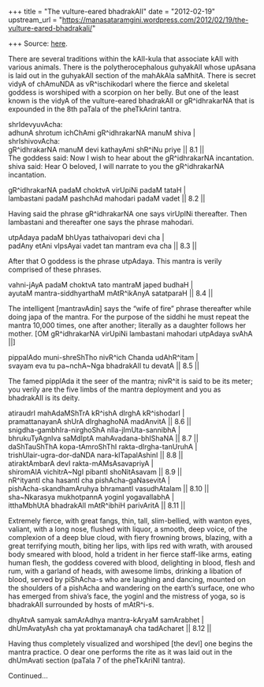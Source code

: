 +++
title = "The vulture-eared bhadrakAlI"
date = "2012-02-19"
upstream_url = "https://manasataramgini.wordpress.com/2012/02/19/the-vulture-eared-bhadrakali/"

+++
Source: [here](https://manasataramgini.wordpress.com/2012/02/19/the-vulture-eared-bhadrakali/).

There are several traditions within the kAlI-kula that associate kAlI
with various animals. There is the polytherocephalous guhyakAlI whose
upAsana is laid out in the guhyakAlI section of the mahAkAla saMhitA.
There is secret vidyA of chAmuNDA as vR^ischikodarI where the fierce and
skeletal goddess is worshiped with a scorpion on her belly. But one of
the least known is the vidyA of the vulture-eared bhadrakAlI or
gR^idhrakarNA that is expounded in the 8th paTala of the pheTkArinI
tantra.

shrIdevyuvAcha:  
adhunA shrotum ichChAmi gR^idhrakarNA manuM shiva \|  
shrIshivovAcha:  
gR^idhrakarNA manuM devi kathayAmi shR^iNu priye \|\| 8.1 \|\|  
The goddess said: Now I wish to hear about the gR^idhrakarNA
incantation. shiva said: Hear O beloved, I will narrate to you the
gR^idhrakarNA incantation.

gR^idhrakarNA padaM choktvA virUpiNi padaM tataH \|  
lambastani padaM pashchAd mahodari padaM vadet \|\| 8.2 \|\|

Having said the phrase gR^idhrakarNA one says virUpINi thereafter. Then
lambastani and thereafter one says the phrase mahodari.

utpAdaya padaM bhUyas tathaivopari devi cha \|  
padAny etAni vIpsAyai vadet tan mantram eva cha \|\| 8.3 \|\|

After that O goddess is the phrase utpAdaya. This mantra is verily
comprised of these phrases.

vahni-jAyA padaM choktvA tato mantraM japed budhaH \|  
ayutaM mantra-siddhyarthaM mAtR^ikAnyA satatparaH \|\| 8.4 \|\|

The intelligent \[mantravAdin\] says the “wife of fire” phrase
thereafter while doing japa of the mantra. For the purpose of the siddhi
he must repeat the mantra 10,000 times, one after another; literally as
a daughter follows her mother. \[OM gR^idhrakarNA virUpiNi lambastani
mahodari utpAdaya svAhA \|\|\]

pippalAdo muni-shreShTho nivR^ich Chanda udAhR^itam \|  
svayam eva tu pa\~nchA\~Nga bhadrakAlI tu devatA \|\| 8.5 \|\|

The famed pipplAda it the seer of the mantra; nivR^it is said to be its
meter; you verily are the five limbs of the mantra deployment and you as
bhadrakAlI is its deity.

atiraudrI mahAdaMShTrA kR^ishA dIrghA kR^ishodarI \|  
pramattanayanA shUrA dIrghaghoNA madAnvitA \|\| 8.6 \|\|  
snigdha-gambhIra-nirghoShA nIla-jImUta-sannibhA \|  
bhrukuTyAgnIva saMdIptA mahAvadana-bhIShaNA \|\| 8.7 \|\|  
daShTauShThA kopa-tAmroShThI rakta-dIrgha-tanUruhA \|  
trishUlair-ugra-dor-daNDA nara-kITapalAshinI \|\| 8.8 \|\|  
atiraktAmbarA devI rakta-mAMsAsavapriyA \|  
shiromAlA vichitrA\~NgI pibantI shoNitAsavam \|\| 8.9 \|\|  
nR^ityantI cha hasantI cha pishAcha-gaNasevitA \|  
pishAcha-skandhamAruhya bhramantI vasudhAtalam \|\| 8.10 \|\|  
sha\~Nkarasya mukhotpannA yoginI yogavallabhA \|  
itthaMbhUtA bhadrakAlI mAtR^ibhiH parivAritA \|\| 8.11 \|\|

Extremely fierce, with great fangs, thin, tall, slim-bellied, with
wanton eyes, valiant, with a long nose, flushed with liquor, a smooth,
deep voice, of the complexion of a deep blue cloud, with fiery frowning
brows, blazing, with a great terrifying mouth, biting her lips, with
lips red with wrath, with aroused body smeared with blood, hold a
trident in her fierce staff-like arms, eating human flesh, the goddess
covered with blood, delighting in blood, flesh and rum, with a garland
of heads, with awesome limbs, drinking a libation of blood, served by
piShAcha-s who are laughing and dancing, mounted on the shoulders of a
pishAcha and wandering on the earth’s surface, one who has emerged from
shiva’s face, the yoginI and the mistress of yoga, so is bhadrakAlI
surrounded by hosts of mAtR^i-s.

dhyAtvA samyak samArAdhya mantra-kAryaM samArabhet \|  
dhUmAvatyAsh cha yat proktamanayA cha tadAcharet \|\| 8.12 \|\|

Having thus completely visualized and worshiped \[the devI\] one begins
the mantra practice. O dear one performs the rite as it was laid out in
the dhUmAvati section (paTala 7 of the pheTkAriNI tantra).

Continued…

